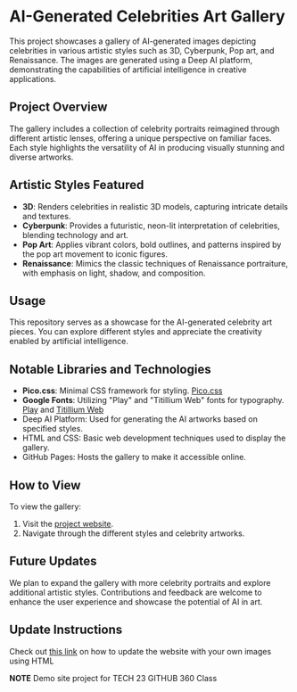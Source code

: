 # AI-Generated Celebrities Art Gallery
This project showcases a gallery of AI-generated images depicting celebrities in various artistic styles such as 3D, Cyberpunk, Pop art, and Renaissance. The images are generated using a Deep AI platform, demonstrating the capabilities of artificial intelligence in creative applications.

## Project Overview
The gallery includes a collection of celebrity portraits reimagined through different artistic lenses, offering a unique perspective on familiar faces. Each style highlights the versatility of AI in producing visually stunning and diverse artworks.

## Artistic Styles Featured
- **3D**: Renders celebrities in realistic 3D models, capturing intricate details and textures.
- **Cyberpunk**: Provides a futuristic, neon-lit interpretation of celebrities, blending technology and art.
- **Pop Art**: Applies vibrant colors, bold outlines, and patterns inspired by the pop art movement to iconic figures.
- **Renaissance**: Mimics the classic techniques of Renaissance portraiture, with emphasis on light, shadow, and composition.

## Usage
This repository serves as a showcase for the AI-generated celebrity art pieces. You can explore different styles and appreciate the creativity enabled by artificial intelligence.

## Notable Libraries and Technologies
- **Pico.css**: Minimal CSS framework for styling. [Pico.css](https://picocss.com)
- **Google Fonts**: Utilizing "Play" and "Titillium Web" fonts for typography. [Play](https://fonts.google.com/specimen/Play) and [Titillium Web](https://fonts.google.com/specimen/Titillium+Web)
- Deep AI Platform: Used for generating the AI artworks based on specified styles.
- HTML and CSS: Basic web development techniques used to display the gallery.
- GitHub Pages: Hosts the gallery to make it accessible online.

## How to View
To view the gallery:
1. Visit the [project website](https://your-gallery-url.com).
2. Navigate through the different styles and celebrity artworks.

## Future Updates
We plan to expand the gallery with more celebrity portraits and explore additional artistic styles. Contributions and feedback are welcome to enhance the user experience and showcase the potential of AI in art.


## Update Instructions
Check out [this link](documents/instructions%20for%20image%20update) on how to update the website with your own images using HTML

**NOTE** Demo site project for TECH 23 GITHUB 360 Class
